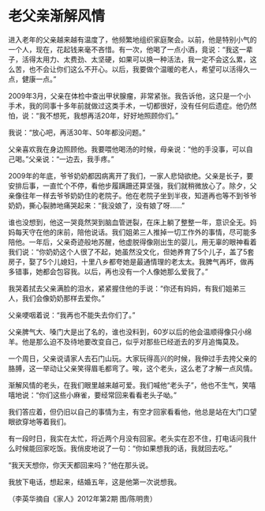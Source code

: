 # 老父亲渐解风情

进入老年的父亲越来越有温度了，他频繁地组织家庭聚会。以前，他是特别小气的一个人，现在，花起钱来毫不吝惜。有一次，他喝了一点小酒，竟说：“我这一辈子，活得太用力、太费劲、太坚硬，如果可以换一种活法，我一定不会这么累，这么苦，也不会让你们这么不开心。以后，我要做个温暖的老人，希望可以活得久一点，健康一点。” 

2009年3月，父亲在体检中查出甲状腺瘤，非常紧张。我告诉他，这只是一个小手术，我的同事十多年前就做过这类手术，一切都很好，没有任何后遗症。他仍然怕，说：“我不想死，我想再活20年，好好地照顾你们。” 

我说：“放心吧，再活30年、50年都没问题。” 

父亲喜欢我在身边照顾他。我要喂他喝汤的时候，母亲说：“他的手没事，可以自己喝。”父亲说：“一边去，我手疼。” 

2009年的年底，爷爷奶奶都因病离开了我们，一家人悲恸欲绝。父亲是长子，要安排后事，一直忙个不停，看他步履蹒跚还算坚强，我们就稍微放心了。除夕，父亲像往年一样去爷爷奶奶住的老院子。他在老院子坐到半夜，知道再也等不到爷爷奶奶，撕心裂肺地痛哭起来：“我没娘了，没有娘了呀……” 

谁也没想到，他这一哭竟然哭到脑血管迸裂，在床上躺了整整一年，意识全无。妈妈每天守在他的床前，陪他说话。我们姐弟三人推掉一切工作外的事情，尽可能多陪他。一年后，父亲奇迹般地苏醒，他虚脱得像刚出生的婴儿，用无辜的眼神看着我们说：“你奶奶这个人很了不起，她虽然没文化，但她养育了5个儿子，盖了5套房子，娶了5个儿媳妇，十里八乡都夸她是最通情理的老太太。我脾气再坏，做再多错事，她都会包容我。以后，再也没有一个人像她那么爱我了。” 

我哭着拭去父亲满脸的泪水，紧紧握住他的手说：“你还有妈妈，有我们姐弟三人，我们会像奶奶那样去爱你。” 

父亲哽咽着说：“我再也不能失去你们了。” 

父亲脾气大、嗓门大是出了名的，谁也没料到，60岁以后的他会温顺得像只小绵羊。他是那么迫不及待地要改变自己，似乎对那些已经逝去的岁月追悔莫及。 

一个周日，父亲说请家人去石门山玩。大家玩得高兴的时候，我伸过手去挎父亲的胳膊，这一举动让父亲笑得眉毛都弯了。唉，这个老头，这么老了才解一点风情。 

渐解风情的老头，在我们眼里越来越可爱。我们喊他“老头子”，他也不生气，笑嘻嘻地说：“你们这些小麻雀，要经常回来看看老头子呦。” 

我们答应着，但仍旧以自己的事情为主，有空才回家看看他，他总是站在大门口望眼欲穿地等着我们。 

有一段时日，我实在太忙，将近两个月没有回家。老头实在忍不住，打电话问我什么时候能回家吃饭。我俏皮地说了一句：“你如果想我的话，我就回去吃。” 

“我天天想你，你天天都回来吗？”他在那头说。 

我放下电话，想起来，结婚五年，这是他第一次说想我。 

（李英华摘自《家人》2012年第2期 图/陈明贵）
